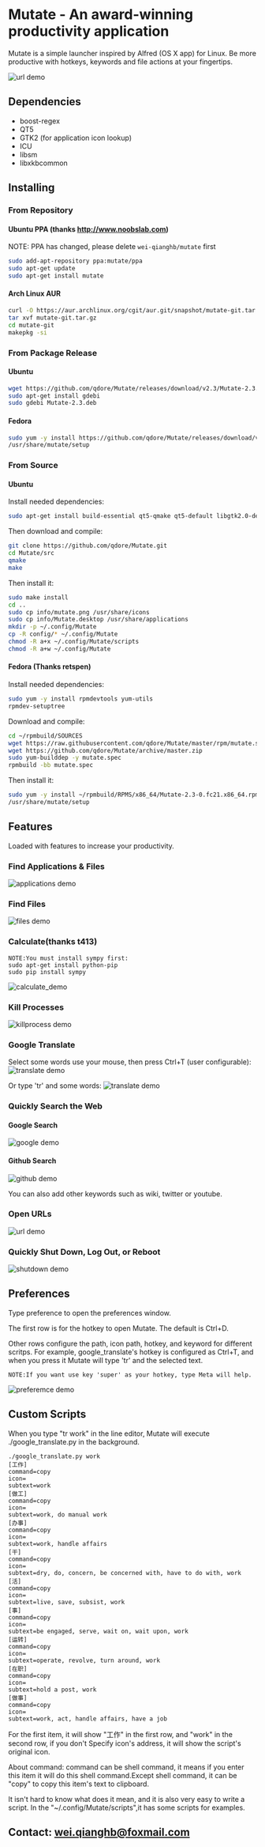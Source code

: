 Mutate - An award-winning productivity application
======
Mutate is a simple launcher inspired by Alfred (OS X app) for Linux. Be more productive with hotkeys, keywords and file actions at your fingertips.

![url demo](http://i.imgur.com/bnBvfgw.png)


## Dependencies
* boost-regex
* QT5
* GTK2 (for application icon lookup)
* ICU
* libsm
* libxkbcommon


## Installing
### From Repository
#### Ubuntu PPA (thanks http://www.noobslab.com)
NOTE: PPA has changed, please delete ```wei-qianghb/mutate``` first

```bash
sudo add-apt-repository ppa:mutate/ppa
sudo apt-get update
sudo apt-get install mutate
```


#### Arch Linux AUR
```bash
curl -O https://aur.archlinux.org/cgit/aur.git/snapshot/mutate-git.tar.gz
tar xvf mutate-git.tar.gz
cd mutate-git
makepkg -si
```

### From Package Release
#### Ubuntu
```bash
wget https://github.com/qdore/Mutate/releases/download/v2.3/Mutate-2.3.deb
sudo apt-get install gdebi
sudo gdebi Mutate-2.3.deb
```

#### Fedora
```bash
sudo yum -y install https://github.com/qdore/Mutate/releases/download/v2.3/Mutate-2.3-0.fc21.x86_64.rpm
/usr/share/mutate/setup
```


### From Source
#### Ubuntu
Install needed dependencies:
```bash
sudo apt-get install build-essential qt5-qmake qt5-default libgtk2.0-dev libqt5x11extras5-dev libboost-regex-dev
```

Then download and compile:
```bash
git clone https://github.com/qdore/Mutate.git
cd Mutate/src
qmake
make
```

Then install it:
```bash
sudo make install
cd ..
sudo cp info/mutate.png /usr/share/icons
sudo cp info/Mutate.desktop /usr/share/applications
mkdir -p ~/.config/Mutate
cp -R config/* ~/.config/Mutate
chmod -R a+x ~/.config/Mutate/scripts
chmod -R a+w ~/.config/Mutate
```

#### Fedora (Thanks retspen)
Install needed dependencies:
```bash
sudo yum -y install rpmdevtools yum-utils
rpmdev-setuptree
```

Download and compile:
```bash
cd ~/rpmbuild/SOURCES
wget https://raw.githubusercontent.com/qdore/Mutate/master/rpm/mutate.spec
wget https://github.com/qdore/Mutate/archive/master.zip
sudo yum-builddep -y mutate.spec
rpmbuild -bb mutate.spec
```

Then install it:
```bash
sudo yum -y install ~/rpmbuild/RPMS/x86_64/Mutate-2.3-0.fc21.x86_64.rpm
/usr/share/mutate/setup
```


## Features
Loaded with features to increase your productivity.

### Find Applications & Files
![applications demo](http://i.imgur.com/dyNHVwU.png)

### Find Files
![files demo](http://i.imgur.com/4Jx878l.png)

### Calculate(thanks t413)
```
NOTE:You must install sympy first:
sudo apt-get install python-pip
sudo pip install sympy
```

![calculate_demo](http://i.imgur.com/py09Ewv.png)

### Kill Processes
![killprocess demo](http://i.imgur.com/XSciIex.png)

### Google Translate
Select some words use your mouse, then press Ctrl+T (user configurable):
![translate demo](http://i.imgur.com/kB4YSqU.jpg)

Or type 'tr' and some words:
![translate demo](http://i.imgur.com/gycjZeY.png)

### Quickly Search the Web
#### Google Search
![google demo](http://i.imgur.com/oRtXJBu.png)

#### Github Search
![github demo](http://i.imgur.com/oIVCSqS.png)

You can also add other keywords such as wiki, twitter or youtube.

### Open URLs
![url demo](http://i.imgur.com/2JFFMZz.png)

### Quickly Shut Down, Log Out, or Reboot
![shutdown demo](http://i.imgur.com/yvyyUDb.png)


## Preferences
Type preference to open the preferences window.

The first row is for the hotkey to open Mutate. The default is Ctrl+D.

Other rows configure the path, icon path, hotkey, and keyword for different 
scritps. For example, google_translate's hotkey is configured as Ctrl+T, and 
when you press it Mutate will type 'tr' and the selected text.

```
NOTE:If you want use key 'super' as your hotkey, type Meta will help.
```

![preferemce demo](http://i.imgur.com/1hHLY6r.png)

## Custom Scripts
When you type "tr work" in the line editor, Mutate will execute 
./google_translate.py in the background.

```
./google_translate.py work
[工作]
command=copy
icon=
subtext=work
[做工]
command=copy
icon=
subtext=work, do manual work
[办事]
command=copy
icon=
subtext=work, handle affairs
[干]
command=copy
icon=
subtext=dry, do, concern, be concerned with, have to do with, work
[活]
command=copy
icon=
subtext=live, save, subsist, work
[事]
command=copy
icon=
subtext=be engaged, serve, wait on, wait upon, work
[运转]
command=copy
icon=
subtext=operate, revolve, turn around, work
[在职]
command=copy
icon=
subtext=hold a post, work
[做事]
command=copy
icon=
subtext=work, act, handle affairs, have a job
```

For the first item, it will show "工作" in the first row, and "work" in the second row, if you don't Specify icon's address, it will show the script's original icon.

About command:
command can be shell command, it means if you enter this item it will do this shell command.Except shell command, it can be "copy" to copy this item's text to clipboard.

It isn't hard to know what does it mean, and it is also very easy to write a script.
In the "~/.config/Mutate/scripts",it has some scripts for examples.

## Contact: wei.qianghb@foxmail.com

